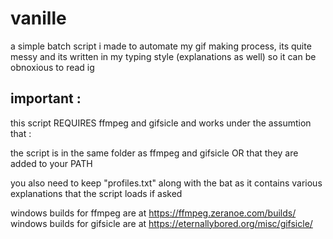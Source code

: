 # vanille
a simple batch script i made to automate my gif making process,
its quite messy and its written in my typing style (explanations as well) so it can be obnoxious to read ig

## important : 

this script REQUIRES ffmpeg and gifsicle and works under the assumtion that :

the script is in the same folder as ffmpeg and gifsicle 
OR 
that they are added to your PATH

you also need to keep "profiles.txt" along with the bat as it contains various explanations that the script loads if asked

windows builds for ffmpeg are at https://ffmpeg.zeranoe.com/builds/
windows builds for gifsicle are at https://eternallybored.org/misc/gifsicle/
